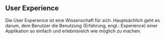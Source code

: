 ## User Experience
Die User Experience ist eine Wissenschaft für sich. Hauptsächlich geht es darum, dem Benutzer die Benutzung (Erfahrung, engl.: Experience) einer Applikation so einfach und erlebnisreich wie möglich zu machen.